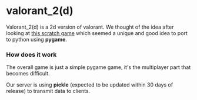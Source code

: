 # valorant_2(d)
Valorant_2(d) is a 2d version of valorant. We thought of the idea after looking at [this scratch game](https://scratch.mit.edu/projects/414069875/)
which seemed a unique and good idea to port to python using **pygame**.

### How does it work
The overall game is just a simple pygame game, it's the multiplayer part that becomes difficult.

Our server is using **pickle** (expected to be updated within 30 days of release) to transmit data to clients.

